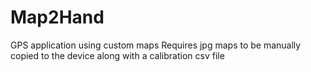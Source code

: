 # Map2Hand
GPS application using custom maps
Requires jpg maps to be manually copied to the device along with a calibration csv file
